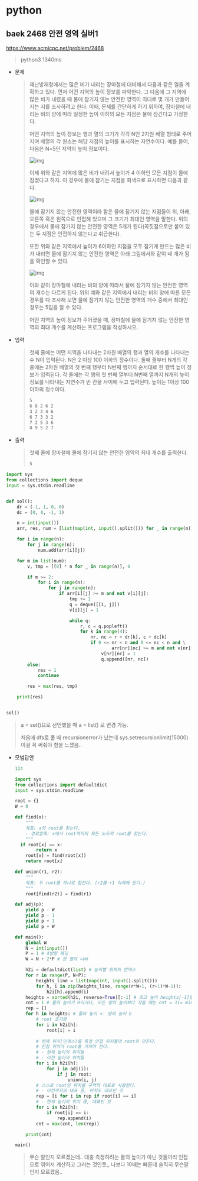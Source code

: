 # python

## baek 2468 안전 영역 실버1

https://www.acmicpc.net/problem/2468

> python3 1340ms
>



* 문제

  > 재난방재청에서는 많은 비가 내리는 장마철에 대비해서 다음과 같은 일을 계획하고 있다. 먼저 어떤 지역의 높이 정보를 파악한다. 그 다음에 그 지역에 많은 비가 내렸을 때 물에 잠기지 않는 안전한 영역이 최대로 몇 개가 만들어 지는 지를 조사하려고 한다. 이때, 문제를 간단하게 하기 위하여, 장마철에 내리는 비의 양에 따라 일정한 높이 이하의 모든 지점은 물에 잠긴다고 가정한다.
  >
  > 어떤 지역의 높이 정보는 행과 열의 크기가 각각 N인 2차원 배열 형태로 주어지며 배열의 각 원소는 해당 지점의 높이를 표시하는 자연수이다. 예를 들어, 다음은 N=5인 지역의 높이 정보이다.
  >
  > ![img](md-images/w1.png)
  >
  > 이제 위와 같은 지역에 많은 비가 내려서 높이가 4 이하인 모든 지점이 물에 잠겼다고 하자. 이 경우에 물에 잠기는 지점을 회색으로 표시하면 다음과 같다. 
  >
  > ![img](md-images/w2.png)
  >
  > 물에 잠기지 않는 안전한 영역이라 함은 물에 잠기지 않는 지점들이 위, 아래, 오른쪽 혹은 왼쪽으로 인접해 있으며 그 크기가 최대인 영역을 말한다. 위의 경우에서 물에 잠기지 않는 안전한 영역은 5개가 된다(꼭짓점으로만 붙어 있는 두 지점은 인접하지 않는다고 취급한다). 
  >
  > 또한 위와 같은 지역에서 높이가 6이하인 지점을 모두 잠기게 만드는 많은 비가 내리면 물에 잠기지 않는 안전한 영역은 아래 그림에서와 같이 네 개가 됨을 확인할 수 있다. 
  >
  > ![img](md-images/w4.png)
  >
  > 이와 같이 장마철에 내리는 비의 양에 따라서 물에 잠기지 않는 안전한 영역의 개수는 다르게 된다. 위의 예와 같은 지역에서 내리는 비의 양에 따른 모든 경우를 다 조사해 보면 물에 잠기지 않는 안전한 영역의 개수 중에서 최대인 경우는 5임을 알 수 있다. 
  >
  > 어떤 지역의 높이 정보가 주어졌을 때, 장마철에 물에 잠기지 않는 안전한 영역의 최대 개수를 계산하는 프로그램을 작성하시오. 
  
* 입력

  > 첫째 줄에는 어떤 지역을 나타내는 2차원 배열의 행과 열의 개수를 나타내는 수 N이 입력된다. N은 2 이상 100 이하의 정수이다. 둘째 줄부터 N개의 각 줄에는 2차원 배열의 첫 번째 행부터 N번째 행까지 순서대로 한 행씩 높이 정보가 입력된다. 각 줄에는 각 행의 첫 번째 열부터 N번째 열까지 N개의 높이 정보를 나타내는 자연수가 빈 칸을 사이에 두고 입력된다. 높이는 1이상 100 이하의 정수이다.
  >
  > ```bash
  > 5
  > 6 8 2 6 2
  > 3 2 3 4 6
  > 6 7 3 3 2
  > 7 2 5 3 6
  > 8 9 5 2 7
  > ```
  >
  
* 출력

  > 첫째 줄에 장마철에 물에 잠기지 않는 안전한 영역의 최대 개수를 출력한다.
  >
  > ```bash
  > 5
  > ```



```python
import sys
from collections import deque
input = sys.stdin.readline


def sol():
    dr = (-1, 1, 0, 0)
    dc = (0, 0, -1, 1)

    n = int(input())
    arr, res, num = [list(map(int, input().split())) for _ in range(n)], 0, set()

    for i in range(n):
        for j in range(n):
            num.add(arr[i][j])

    for m in list(num):
        v, tmp = [[0] * n for _ in range(n)], 0

        if m >= 2:
            for i in range(n):
                for j in range(n):
                    if arr[i][j] >= m and not v[i][j]:
                        tmp += 1
                        q = deque([[i, j]])
                        v[i][j] = 1

                        while q:
                            r, c = q.popleft()
                            for k in range(4):
                                nr, nc = r + dr[k], c + dc[k]
                                if 0 <= nr < n and 0 <= nc < n and \
                                        arr[nr][nc] >= m and not v[nr][nc]:
                                    v[nr][nc] = 1
                                    q.append([nr, nc])
        else:
            res = 1
            continue

        res = max(res, tmp)

    print(res)


sol()
```

> a = set()으로 선언했을 때 a = list() 로 변경 가능.
>
> 처음에 dfs로 풀 때 recursionerror가 났는데 sys.setrecursionlimit(15000) 이걸 꼭 써줘야 함을 느꼈음..



* 모범답안

  ```python
  124
  
  import sys
  from collections import defaultdict
  input = sys.stdin.readline
  
  root = {}
  W = 0
  
  def find(x):
      """
      목표: x의 root를 찾는다.
      - 경로압축: x에서 root까지의 모든 노드의 root를 찾는다. 
      """
    if root[x] == x:
          return x
      root[x] = find(root[x])
      return root[x]
  
  def union(r1, r2):
      """
      목표: 두 root를 하나로 합친다. (r2를 r1 아래에 둔다.)
      """
      root[find(r2)] = find(r1)
  
  def adj(p):
      yield p - W
      yield p - 1
      yield p + 1
      yield p + W
  
  def main():
      global W
      N = int(input())
      P = 1 # 4방향 패딩
      W = N + 2*P # 한 열의 너비
  
      h2i = defaultdict(list) # 높이별 위치의 인덱스
      for r in range(P, N+P):
          heights_line = list(map(int, input().split()))
          for h, i in zip(heights_line, range(r*W+1, (r+1)*W-1)):
              h2i[h].append(i)
      heights = sorted(h2i, reverse=True)[:-1] # 최고 높이 heights[-1]일 때는 모두 잠김, cnt = 0
      cnt = 1 # 물의 높이가 0이거나, 모든 땅의 높이보다 작을 때는 cnt = 1(= min_cnt)
      rep = []
      for h in heights: # 물의 높이 <- 땅의 높이 h
          # root 초기화
          for i in h2i[h]:
              root[i] = i
          
          # 현재 위치(인덱스)를 특정 인접 위치들의 root로 만든다.
          # 인접 위치가 root를 가져야 한다.
          # - 현재 높이의 위치들
          # - 이전 높이의 위치들
          for i in h2i[h]:
              for j in adj(i):
                  if j in root:
                      union(i, j)
          # 스스로 root인 위치를 구역의 대표로 사용한다.
          # - 이전까지의 대표 중, 아직도 대표인 것
          rep = [i for i in rep if root[i] == i]
          # - 현재 높이의 위치 중, 대표인 것
          for i in h2i[h]:
              if root[i] == i:
                  rep.append(i)
          cnt = max(cnt, len(rep))
  
      print(cnt)
  
  main()
  ```
  
  > 무슨 말인지 모르겠는데.. 대충 측정하려는 물의 높이가 아닌 것들끼리 인접으로 엮어서 계산하고 그러는 것인듯,, 나보다 10배는 빠른데 솔직히 무슨말인지 모르겠음..


